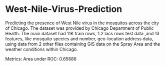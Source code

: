 # West-Nile-Virus-Prediction

Predicting the presence of West Nile virus in the mosquitos across the city of Chicago. The dataset was provided by Chicago Department of Public Health. The main dataset had 11K train rows, 1.2 lacs rows test data ,and 13 features, like mosquito species and number, geo-location address data, using data from 2 other files containing GIS data on the Spray Area and the weather conditions within Chicago.

Metrics: Area under ROC: 0.65686

